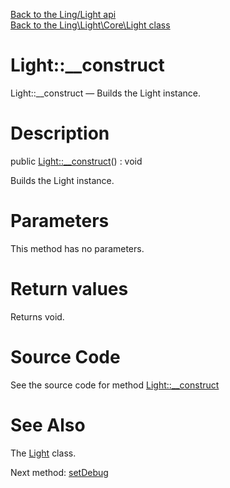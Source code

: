 [Back to the Ling/Light api](https://github.com/lingtalfi/Light/blob/master/doc/api/Ling/Light.md)<br>
[Back to the Ling\Light\Core\Light class](https://github.com/lingtalfi/Light/blob/master/doc/api/Ling/Light/Core/Light.md)


Light::__construct
================



Light::__construct — Builds the Light instance.




Description
================


public [Light::__construct](https://github.com/lingtalfi/Light/blob/master/doc/api/Ling/Light/Core/Light/__construct.md)() : void




Builds the Light instance.




Parameters
================

This method has no parameters.


Return values
================

Returns void.








Source Code
===========
See the source code for method [Light::__construct](https://github.com/lingtalfi/Light/blob/master/Core/Light.php#L136-L151)


See Also
================

The [Light](https://github.com/lingtalfi/Light/blob/master/doc/api/Ling/Light/Core/Light.md) class.

Next method: [setDebug](https://github.com/lingtalfi/Light/blob/master/doc/api/Ling/Light/Core/Light/setDebug.md)<br>

